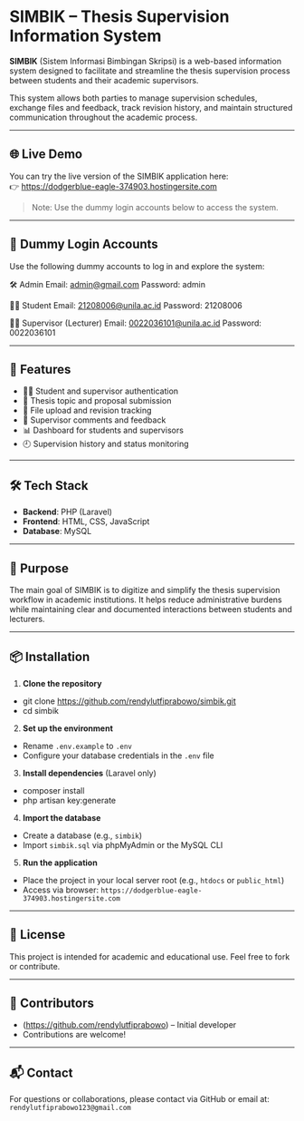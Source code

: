 # SIMBIK – Thesis Supervision Information System

**SIMBIK** (Sistem Informasi Bimbingan Skripsi) is a web-based information system designed to facilitate and streamline the thesis supervision process between students and their academic supervisors.

This system allows both parties to manage supervision schedules, exchange files and feedback, track revision history, and maintain structured communication throughout the academic process.
 
---
## 🌐 Live Demo

You can try the live version of the SIMBIK application here:  
👉  https://dodgerblue-eagle-374903.hostingersite.com 

> Note: Use the dummy login accounts below to access the system.
---
## 🔐 Dummy Login Accounts
Use the following dummy accounts to log in and explore the system:

🛠 Admin
Email: admin@gmail.com
Password: admin

👨‍🎓 Student
Email: 21208006@unila.ac.id
Password: 21208006

👨‍🏫 Supervisor (Lecturer)
Email: 0022036101@unila.ac.id
Password: 0022036101

---

## 🔧 Features

- 🧑‍🎓 Student and supervisor authentication
- 📝 Thesis topic and proposal submission
- 📁 File upload and revision tracking
- 💬 Supervisor comments and feedback
- 📊 Dashboard for students and supervisors
- 🕘 Supervision history and status monitoring

---

## 🛠 Tech Stack

- **Backend**: PHP (Laravel)
- **Frontend**: HTML, CSS, JavaScript  
- **Database**: MySQL  
 

---

## 🚀 Purpose

The main goal of SIMBIK is to digitize and simplify the thesis supervision workflow in academic institutions. It helps reduce administrative burdens while maintaining clear and documented interactions between students and lecturers.

---

## 📦 Installation

1. **Clone the repository**  
- git clone https://github.com/rendylutfiprabowo/simbik.git
- cd simbik

2. **Set up the environment**  
- Rename `.env.example` to `.env`
- Configure your database credentials in the `.env` file

3. **Install dependencies** (Laravel only)  
- composer install
- php artisan key:generate

4. **Import the database**  
- Create a database (e.g., `simbik`)
- Import `simbik.sql` via phpMyAdmin or the MySQL CLI

5. **Run the application**  
- Place the project in your local server root (e.g., `htdocs` or `public_html`)
- Access via browser: `https://dodgerblue-eagle-374903.hostingersite.com`

---

## 📄 License

This project is intended for academic and educational use. Feel free to fork or contribute.

---

## 👥 Contributors

- (https://github.com/rendylutfiprabowo) – Initial developer  
- Contributions are welcome!

---

## 📬 Contact

For questions or collaborations, please contact via GitHub or email at: `rendylutfiprabowo123@gmail.com`
